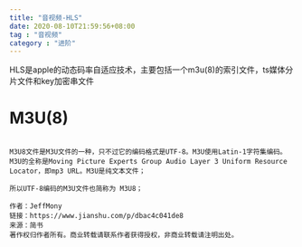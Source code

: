 ```yaml
---
title: "音视频-HLS"
date: 2020-08-10T21:59:56+08:00
tag : "音视频"
category : "进阶"
---
```


HLS是apple的动态码率自适应技术，主要包括一个m3u(8)的索引文件，ts媒体分片文件和key加密串文件

# M3U(8)

```

M3U8文件是M3U文件的一种，只不过它的编码格式是UTF-8。M3U使用Latin-1字符集编码。M3U的全称是Moving Picture Experts Group Audio Layer 3 Uniform Resource Locator，即mp3 URL。M3U是纯文本文件；

所以UTF-8编码的M3U文件也简称为 M3U8；

作者：JeffMony
链接：https://www.jianshu.com/p/dbac4c041de8
来源：简书
著作权归作者所有。商业转载请联系作者获得授权，非商业转载请注明出处。
```

 